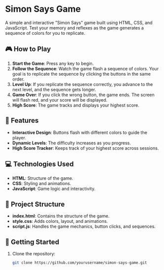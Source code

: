 # Simon Says Game

A simple and interactive "Simon Says" game built using HTML, CSS, and JavaScript. Test your memory and reflexes as the game generates a sequence of colors for you to replicate.

## 🎮 How to Play

1. **Start the Game**: Press any key to begin.
2. **Follow the Sequence**: Watch the game flash a sequence of colors. Your goal is to replicate the sequence by clicking the buttons in the same order.
3. **Level Up**: If you replicate the sequence correctly, you advance to the next level, and the sequence gets longer.
4. **Game Over**: If you click the wrong button, the game ends. The screen will flash red, and your score will be displayed.
5. **High Score**: The game tracks and displays your highest score.

## 🌟 Features

- **Interactive Design**: Buttons flash with different colors to guide the player.
- **Dynamic Levels**: The difficulty increases as you progress.
- **High Score Tracker**: Keeps track of your highest score across sessions.

## 💻 Technologies Used

- **HTML**: Structure of the game.
- **CSS**: Styling and animations.
- **JavaScript**: Game logic and interactivity.

## 📂 Project Structure

- **index.html**: Contains the structure of the game.
- **style.css**: Adds colors, layout, and animations.
- **script.js**: Handles the game mechanics, button clicks, and sequences.

## 🚀 Getting Started

1. Clone the repository:
   ```bash
   git clone https://github.com/yourusername/simon-says-game.git
